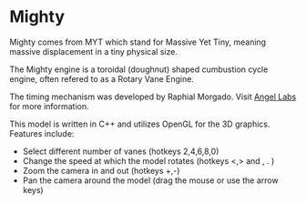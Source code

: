 Mighty
======
Mighty comes from MYT which stand for Massive Yet Tiny, meaning massive displacement in a tiny physical size.

The Mighty engine is a toroidal (doughnut) shaped cumbustion cycle engine, often refered to as a Rotary Vane Engine.

The timing mechanism was developed by Raphial Morgado.
Visit [Angel Labs](http://www.angellabsllc.com) for more information.

This model is written in C++ and utilizes OpenGL for the 3D graphics. Features include:
- Select different number of vanes (hotkeys 2,4,6,8,0)
- Change the speed at which the model rotates (hotkeys <,> and , . )
- Zoom the camera in and out (hotkeys +,-)
- Pan the camera around the model (drag the mouse or use the arrow keys)
